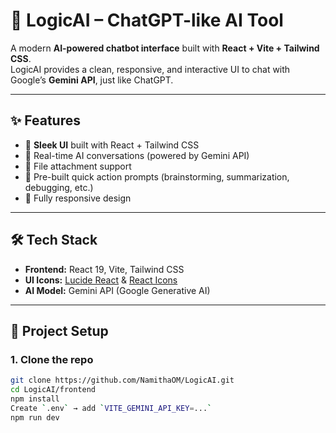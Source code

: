 # 🤖 LogicAI – ChatGPT-like AI Tool

A modern **AI-powered chatbot interface** built with **React + Vite + Tailwind CSS**.  
LogicAI provides a clean, responsive, and interactive UI to chat with Google’s **Gemini API**, just like ChatGPT.  

---

## ✨ Features

- 🎨 **Sleek UI** built with React + Tailwind CSS  
- 💬 Real-time AI conversations (powered by Gemini API)  
- 📎 File attachment support  
- 🚀 Pre-built quick action prompts (brainstorming, summarization, debugging, etc.)  
- 📱 Fully responsive design  

---

## 🛠️ Tech Stack

- **Frontend:** React 19, Vite, Tailwind CSS  
- **UI Icons:** [Lucide React](https://lucide.dev/) & [React Icons](https://react-icons.github.io/react-icons/)  
- **AI Model:** Gemini API (Google Generative AI)  

---

## 📂 Project Setup

### 1. Clone the repo
```bash
git clone https://github.com/NamithaOM/LogicAI.git
cd LogicAI/frontend
npm install
Create `.env` → add `VITE_GEMINI_API_KEY=...`  
npm run dev


